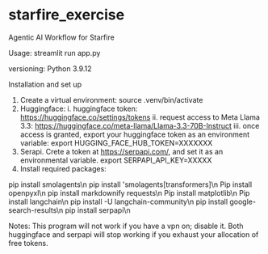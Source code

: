 # starfire_exercise
Agentic AI Workflow for Starfire

Usage: streamlit run app.py

versioning: Python 3.9.12

Installation and set up
1. Create a virtual environment: source .venv/bin/activate
2. Huggingface:
 i. huggingface token: https://huggingface.co/settings/tokens
 ii. request access to Meta Llama 3.3: https://huggingface.co/meta-llama/Llama-3.3-70B-Instruct
 iii. once access is granted, export your huggingface token as an environment variable: export HUGGING_FACE_HUB_TOKEN=XXXXXXX
3. Serapi.  Crete a token at https://serpapi.com/, and set it as an environmental variable.  export SERPAPI_API_KEY=XXXXX
4. Install required packages:

pip install smolagents\n
pip install 'smolagents[transformers]\n
Pip install openpyxl\n
pip install markdownify requests\n
Pip install matplotlib\n
Pip install langchain\n
pip install -U langchain-community\n
pip install google-search-results\n
pip install serpapi\n

Notes: 
This program will not work if you have a vpn on; disable it.  Both huggingface and serpapi will stop working if you exhaust your allocation of free tokens.
